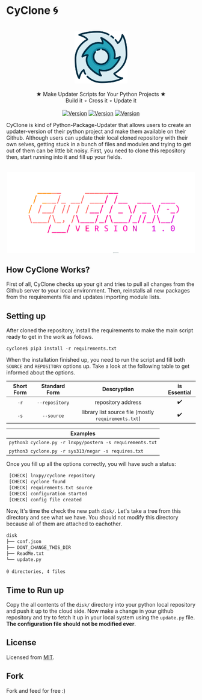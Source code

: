 # CyClone :cyclone:
<p align="center">
  <br>
  <img src="https://github.com/lnxpy/Cyclone/blob/master/icons/temp.svg" width="140">
  <br>
  <br>
  <span>★ Make Updater Scripts for Your Python Projects ★</span>
  <br>
  <span>Build it ∘ Cross it ∘ Update it</span>
  <br>
  <br>
  <a href="#"><img src="https://img.shields.io/github/issues/lnxpy/cyclone?style=flat-square" alt="Version" style="max-width:100%;"></a>
  <a href="#"><img src="https://img.shields.io/github/stars/lnxpy/cyclone?style=flat-square" alt="Version" style="max-width:100%;"></a>
  <a href="#"><img src="https://img.shields.io/github/license/lnxpy/cyclone?color=purple&style=flat-square" alt="Version" style="max-width:100%;"></a>
</p>

CyClone is kind of Python-Package-Updater that allows users to create an updater-version of their python project and make them available on their Github. Although users can update their local cloned repository with their own selves, getting stuck in a bunch of files and modules and trying to get out of them can be little bit noisy.
First, you need to clone this repository then, start running into it and fill up your fields.

<p align="center">
  <br>
  <img src="https://github.com/lnxpy/Cyclone/blob/master/icons/texture.png" width="500">
  <br>
</p>

## How CyClone Works?

First of all, CyClone checks up your git and tries to pull all changes from the Github server to your local environment. Then, reinstalls all new packages from the requirements file and updates importing module lists.

## Setting up

After cloned the repository, install the requirements to make the main script ready to get in the work as follows.
```
cyclone$ pip3 install -r requirements.txt
```
When the installation finished up, you need to run the script and fill both `SOURCE` and `REPOSITORY` options up. Take a look at the following table to get informed about the options.

| Short Form    | Standard Form    | Descryption                                          | is Essential       |
| :-----------: | :--------------: | :--------------------------------------------------: | :----------------: |
| `-r`          | `--repository`   | repository address                                   | :heavy_check_mark: |
| `-s`          | `--source`       | library list source file (mostly `requirements.txt`) | :heavy_check_mark: |

| Examples                                                  |
| --------------------------------------------------------- |
| `python3 cyclone.py -r lnxpy/postern -s requirements.txt` |
| `python3 cyclone.py -r sys313/negar -s requires.txt`      |

Once you fill up all the options correctly, you will have such a status:
```
 [CHECK] lnxpy/cyclone repository
 [CHECK] cyclone found
 [CHECK] requirements.txt source
 [CHECK] configuration started
 [CHECK] config file created
```
Now, It's time the check the new path `disk/`. Let's take a tree from this directory and see what we have. You should not modify this directory because all of them are attached to eachother.
```
disk
├── conf.json
├── DONT_CHANGE_THIS_DIR
├── ReadMe.txt
└── update.py

0 directories, 4 files
```

## Time to Run up

Copy the all contents of the `disk/` directory into your python local repository and push it up to the cloud side. Now make a change in your github repository and try to fetch it up in your local system using the `update.py` file. **The configuration file should not be modified ever**.

## License
Licensed from [MIT](https://opensource.org/licenses/MIT).

## Fork
Fork and feed for free :)
